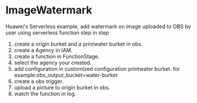 # ImageWatermark
Huawei's Serverless example, add watermark on image uploaded to OBS by user using serverless function
step in step
1. create a origin burket and a printwater burket in obs.
2. create a Agency in IAM.
3. create a function in FunctionStage.
4. select the agency your created.
5. add configuration in customized configuration printwater burket. for example:obs_output_bucket=water-burket
6. create a obs trigger.
7. upload a picture to origin burket in obs.
8. watch the function in log.
